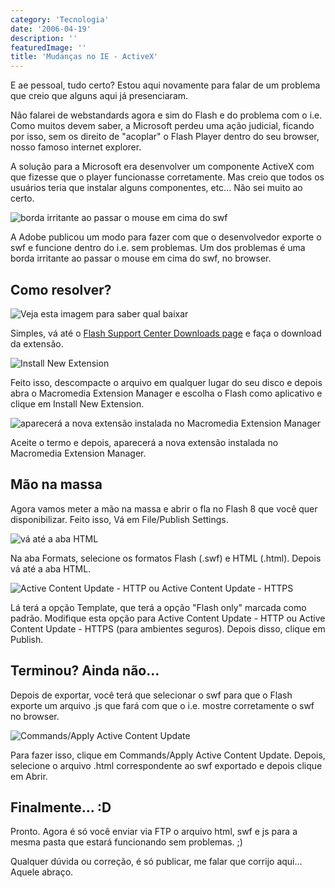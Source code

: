 ```yaml
---
category: 'Tecnologia'
date: '2006-04-19'
description: ''
featuredImage: ''
title: 'Mudanças no IE - ActiveX'
---
```


E ae pessoal, tudo certo? Estou aqui novamente para falar de um problema que creio que alguns aqui já presenciaram.

Não falarei de webstandards agora e sim do Flash e do problema com o i.e. Como muitos devem saber, a Microsoft perdeu uma ação judicial, ficando por isso, sem os direito de "acoplar" o Flash Player dentro do seu browser, nosso famoso internet explorer.

A solução para a Microsoft era desenvolver um componente ActiveX com que fizesse que o player funcionasse corretamente. Mas creio que todos os usuários teria que instalar alguns componentes, etc... Não sei muito ao certo.

![borda irritante ao passar o mouse em cima do swf](/uploads/erro.jpg)

A Adobe publicou um modo para fazer com que o desenvolvedor exporte o swf e funcione dentro do i.e. sem problemas. Um dos problemas é uma borda irritante ao passar o mouse em cima do swf, no browser.

## Como resolver?

![Veja esta imagem para saber qual baixar](/uploads/tela01.jpg)

Simples, vá até o [Flash Support Center Downloads page](http://www.macromedia.com/support/flash/downloads.html#flash8) e faça o download da extensão.

![Install New Extension](/uploads/tela02.jpg)

Feito isso, descompacte o arquivo em qualquer lugar do seu disco e depois abra o Macromedia Extension Manager e escolha o Flash como aplicativo e clique em Install New Extension.

![aparecerá a nova extensão instalada no Macromedia Extension Manager](/uploads/tela03.jpg)

Aceite o termo e depois, aparecerá a nova extensão instalada no Macromedia Extension Manager.

## Mão na massa

Agora vamos meter a mão na massa e abrir o fla no Flash 8 que você quer disponibilizar. Feito isso, Vá em File/Publish Settings.

![vá até a aba HTML](/uploads/tela04.jpg)

Na aba Formats, selecione os formatos Flash (.swf) e HTML (.html). Depois vá até a aba HTML.

![Active Content Update - HTTP ou Active Content Update - HTTPS](/uploads/tela05.jpg)

Lá terá a opção Template, que terá a opção "Flash only" marcada como padrão. Modifique esta opção para Active Content Update - HTTP ou Active Content Update - HTTPS (para ambientes seguros). Depois disso, clique em Publish.

## Terminou? Ainda não...

Depois de exportar, você terá que selecionar o swf para que o Flash exporte um arquivo .js que fará com que o i.e. mostre corretamente o swf no browser.

![Commands/Apply Active Content Update](/uploads/tela06.jpg)

Para fazer isso, clique em Commands/Apply Active Content Update. Depois, selecione o arquivo .html correspondente ao swf exportado e depois clique em Abrir.

## Finalmente... :D

Pronto. Agora é só você enviar via FTP o arquivo html, swf e js para a mesma pasta que estará funcionando sem problemas. ;)

Qualquer dúvida ou correção, é só publicar, me falar que corrijo aqui... Aquele abraço.
